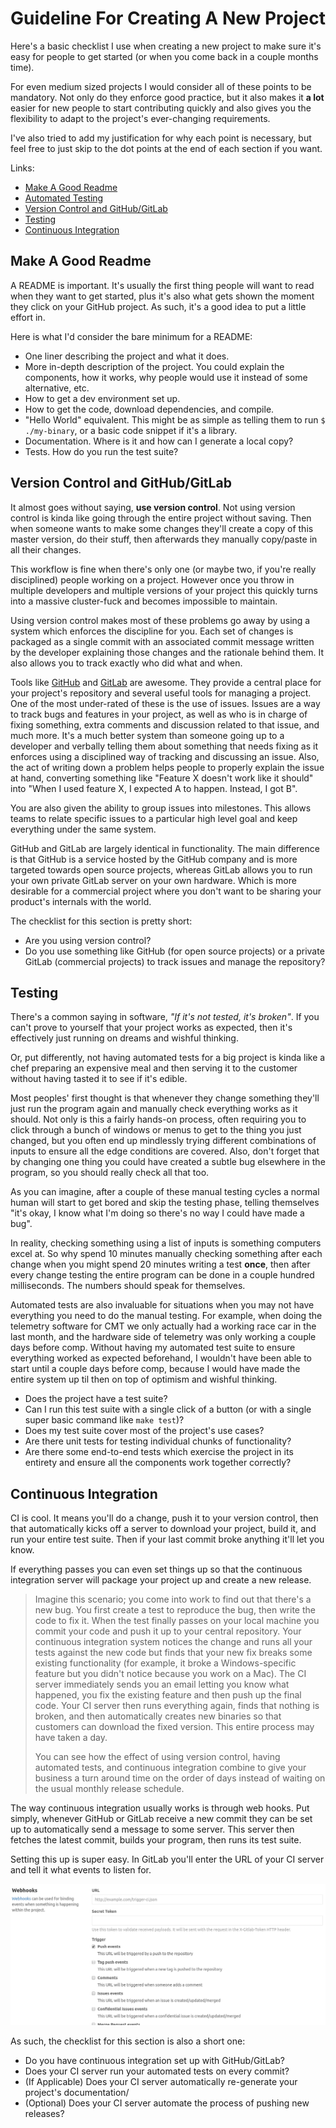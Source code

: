 # Guideline For Creating A New Project

Here's a basic checklist I use when creating a new project to make sure it's
easy for people to get started (or when you come back in a couple months time).

For even medium sized projects I would consider all of these points to be
mandatory. Not only do they enforce good practice, but it also makes it **a lot**
easier for new people to start contributing quickly and also gives you the
flexibility to adapt to the project's ever-changing requirements.

I've also tried to add my justification for why each point is necessary, but
feel free to just skip to the dot points at the end of each section if you want.

Links:

* [Make A Good Readme](#Make%20A%20Good%20Readme)
* [Automated Testing](#Automated%20Testing)
* [Version Control and GitHub/GitLab](#Version%20Control%20and%20GitHub%2fGitLab)
* [Testing](#Testing)
* [Continuous Integration](#Continuous%20Integration)


## Make A Good Readme

A README is important. It's usually the first thing people will want to read
when they want to get started, plus it's also what gets shown the moment they
click on your GitHub project. As such, it's a good idea to put a little effort
in.

Here is what I'd consider the bare minimum for a README:

* One liner describing the project and what it does.
* More in-depth description of the project. You could explain the components,
  how it works, why people would use it instead of some alternative, etc.
* How to get a dev environment set up.
* How to get the code, download dependencies, and compile.
* "Hello World" equivalent. This might be as simple as telling them to run
  `$ ./my-binary`, or a basic code snippet if it's a library.
* Documentation. Where is it and how can I generate a local copy?
* Tests. How do you run the test suite?


## Version Control and GitHub/GitLab

It almost goes without saying, **use version control**. Not using version
control is kinda like going through the entire project without saving. Then when
someone wants to make some changes they'll create a copy of this master version,
do their stuff, then afterwards they manually copy/paste in all their changes.

This workflow is fine when there's only one (or maybe two, if you're really
disciplined) people working on a project. However once you throw in multiple
developers and multiple versions of your project this quickly turns into a
massive cluster-fuck and becomes impossible to maintain.

Using version control makes most of these problems go away by using a system
which enforces the discipline for you. Each set of changes is packaged as a
single commit with an associated commit message written by the developer
explaining those changes and the rationale behind them. It also allows you to
track exactly who did what and when.

Tools like [GitHub](https://github.com/) and [GitLab](https://gitlab.com) are
awesome. They provide a central place for your project's repository and several
useful tools for managing a project. One of the most under-rated of these is
the use of issues. Issues are a way to track bugs and features in your project,
as well as who is in charge of fixing something, extra comments and discussion
related to that issue, and much more. It's a much better system than someone
going up to a developer and verbally telling them about something that needs
fixing as it enforces using a disciplined way of tracking and discussing an
issue. Also, the act of writing down a problem helps people to properly explain
the issue at hand, converting something like "Feature X doesn't work like it
should" into "When I used feature X, I expected A to happen. Instead, I got B".

You are also given the ability to group issues into milestones. This allows
teams to relate specific issues to a particular high level goal and keep
everything under the same system.

GitHub and GitLab are largely identical in functionality. The main difference is
that GitHub is a service hosted by the GitHub company and is more targeted
towards open source projects, whereas GitLab allows you to run your own private
GitLab server on your own hardware. Which is more desirable for a commercial
project where you don't want to be sharing your product's internals with the
world.

The checklist for this section is pretty short:

* Are you using version control?
* Do you use something like GitHub (for open source projects) or a private
  GitLab (commercial projects) to track issues and manage the repository?


## Testing

There's a common saying in software, *"If it's not tested, it's broken"*. If you
can't prove to yourself that your project works as expected, then it's
effectively just running on dreams and wishful thinking.

Or, put differently, not having automated tests for a big project is kinda like
a chef preparing an expensive meal and then serving it to the customer without
having tasted it to see if it's edible.

Most peoples' first thought is that whenever they change something they'll just
run the program again and manually check everything works as it should. Not only
is this a fairly hands-on process, often requiring you to click through a bunch
of windows or menus to get to the thing you just changed, but you often end up
mindlessly trying different combinations of inputs to ensure all the edge
conditions are covered. Also, don't forget that by changing one thing you could
have created a subtle bug elsewhere in the program, so you should really check
all that too.

As you can imagine, after a couple of these manual testing cycles a normal
human will start to get bored and skip the testing phase, telling themselves
"it's okay, I know what I'm doing so there's no way I could have made a bug".

In reality, checking something using a list of inputs is something computers
excel at. So why spend 10 minutes manually checking something after each change
when you might spend 20 minutes writing a test **once**, then after every change
testing the entire program can be done in a couple hundred milliseconds. The
numbers should speak for themselves.

Automated tests are also invaluable for situations when you may not have
everything you need to do the manual testing. For example, when doing the
telemetry software for CMT we only actually had a working race car in the last
month, and the hardware side of telemetry was only working a couple days before
comp. Without having my automated test suite to ensure everything worked as
expected beforehand, I wouldn't have been able to start until a couple days
before comp, because I would have made the entire system up til then on top of
optimism and wishful thinking.

* Does the project have a test suite?
* Can I run this test suite with a single click of a button (or with a single
  super basic command like `make test`)?
* Does my test suite cover most of the project's use cases?
* Are there unit tests for testing individual chunks of functionality?
* Are there some end-to-end tests which exercise the project in its entirety and
  ensure all the components work together correctly?


## Continuous Integration

CI is cool. It means you'll do a change, push it to your version control, then
that automatically kicks off a server to download your project, build it, and
run your entire test suite. Then if your last commit broke anything it'll let
you know.

If everything passes you can even set things up so that the continuous
integration server will package your project up and create a new release.

> Imagine this scenario; you come into work to find out that there's a new bug.
> You first create a test to reproduce the bug, then write the code to fix it.
> When the test finally passes on your local machine you commit your code and
> push it up to your central repository. Your continuous integration system
> notices the change and runs all your tests against the new code but finds that
> your new fix breaks some existing functionality (for example, it broke a
> Windows-specific feature but you didn't notice because you work on a Mac).
> The CI server immediately sends you an email letting you know what happened,
> you fix the existing feature and then push up the final code. Your CI server
> then runs everything again, finds that nothing is broken, and then automatically
> creates new binaries so that customers can download the fixed version. This
> entire process may have taken a day.
>
> You can see how the effect of using version control, having automated
> tests, and continuous integration combine to give your business a turn around
> time on the order of days instead of waiting on the usual monthly release
> schedule.

The way continuous integration usually works is through web hooks. Put simply,
whenever GitHub or GitLab receive a new commit they can be set up to
automatically send a message to some server. This server then fetches the latest
commit, builds your program, then runs its test suite.

Setting this up is super easy. In GitLab you'll enter the URL of your CI server
and tell it what events to listen for.

![Webhooks in GitLab](https://github.com/Michael-F-Bryan/cheat-sheets/raw/master/src/webhooks.png)

As such, the checklist for this section is also a short one:

* Do you have continuous integration set up with GitHub/GitLab?
* Does your CI server run your automated tests on every commit?
* (If Applicable) Does your CI server automatically re-generate your project's
  documentation/
* (Optional) Does your CI server automate the process of pushing new releases?
